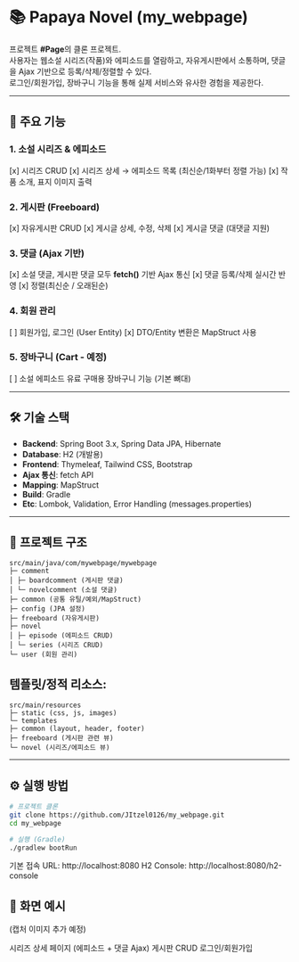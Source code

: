 # 📚 Papaya Novel (my_webpage)

프로젝트 **#Page**의 클론 프로젝트.  
사용자는 웹소설 시리즈(작품)와 에피소드를 열람하고, 자유게시판에서 소통하며, 댓글을 Ajax 기반으로 등록/삭제/정렬할 수 있다.  
로그인/회원가입, 장바구니 기능을 통해 실제 서비스와 유사한 경험을 제공한다.  

---

## 🚀 주요 기능

### 1. 소설 시리즈 & 에피소드
[x] 시리즈 CRUD
[x] 시리즈 상세 → 에피소드 목록 (최신순/1화부터 정렬 가능)
[x] 작품 소개, 표지 이미지 출력

### 2. 게시판 (Freeboard)
[x] 자유게시판 CRUD
[x] 게시글 상세, 수정, 삭제
[x] 게시글 댓글 (대댓글 지원)

### 3. 댓글 (Ajax 기반)
[x] 소설 댓글, 게시판 댓글 모두 **fetch()** 기반 Ajax 통신
[x] 댓글 등록/삭제 실시간 반영
[x] 정렬(최신순 / 오래된순)

### 4. 회원 관리
[ ] 회원가입, 로그인 (User Entity)
[x] DTO/Entity 변환은 MapStruct 사용

### 5. 장바구니 (Cart - 예정)
[ ] 소설 에피소드 유료 구매용 장바구니 기능 (기본 뼈대)

---

## 🛠 기술 스택

- **Backend**: Spring Boot 3.x, Spring Data JPA, Hibernate  
- **Database**: H2 (개발용) 
- **Frontend**: Thymeleaf, Tailwind CSS, Bootstrap  
- **Ajax 통신**: fetch API  
- **Mapping**: MapStruct  
- **Build**: Gradle
- **Etc**: Lombok, Validation, Error Handling (messages.properties)

---

## 📂 프로젝트 구조
```
src/main/java/com/mywebpage/mywebpage
├─ comment
│ ├─ boardcomment (게시판 댓글)
│ └─ novelcomment (소설 댓글)
├─ common (공통 유틸/예외/MapStruct)
├─ config (JPA 설정)
├─ freeboard (자유게시판)
├─ novel
│ ├─ episode (에피소드 CRUD)
│ └─ series (시리즈 CRUD)
└─ user (회원 관리)
```

## 템플릿/정적 리소스:
```
src/main/resources
├─ static (css, js, images)
└─ templates
├─ common (layout, header, footer)
├─ freeboard (게시판 관련 뷰)
└─ novel (시리즈/에피소드 뷰)
```
---

## ⚙️ 실행 방법

```bash
# 프로젝트 클론
git clone https://github.com/JItzel0126/my_webpage.git
cd my_webpage

# 실행 (Gradle)
./gradlew bootRun
```

기본 접속 URL: http://localhost:8080
H2 Console: http://localhost:8080/h2-console

## 📸 화면 예시

(캡처 이미지 추가 예정)

시리즈 상세 페이지 (에피소드 + 댓글 Ajax)
게시판 CRUD
로그인/회원가입



